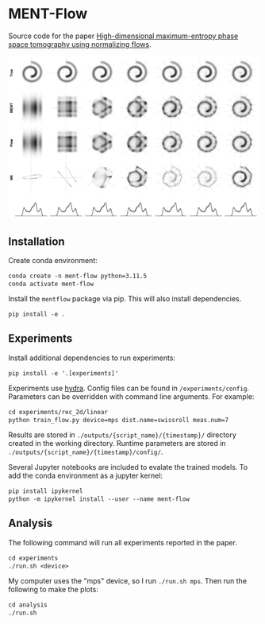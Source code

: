 # MENT-Flow

Source code for the paper [High-dimensional maximum-entropy phase space tomography using normalizing flows](https://doi.org/10.1103/PhysRevResearch.6.033163).

<img src="docs/fig_ment_swissroll.png" width="800px">


## Installation

Create conda environment:

```
conda create -n ment-flow python=3.11.5
conda activate ment-flow
```

Install the `mentflow` package via pip. This will also install dependencies.

```
pip install -e .
```


## Experiments

Install additional dependencies to run experiments:

```
pip install -e '.[experiments]'
```

Experiments use [hydra](https://hydra.cc). Config files can be found in `/experiments/config`. Parameters can be overridden with command line arguments. For example: 
```
cd experiments/rec_2d/linear
python train_flow.py device=mps dist.name=swissroll meas.num=7
```
Results are stored in `./outputs/{script_name}/{timestamp}/` directory created in the working directory. Runtime parameters are stored in `./outputs/{script_name}/{timestamp}/config/`.

Several Jupyter notebooks are included to evalate the trained models. To add the conda environment as a jupyter kernel:

```
pip install ipykernel
python -m ipykernel install --user --name ment-flow
```


## Analysis 

The following command will run all experiments reported in the paper.

```
cd experiments
./run.sh <device>
```

My computer uses the "mps" device, so I run `./run.sh mps`. Then run the following to make the plots:

```
cd analysis
./run.sh
```

